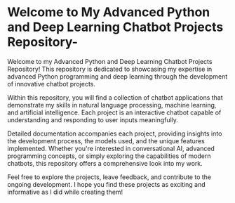 # Welcome to My Advanced Python and Deep Learning Chatbot Projects Repository-
Welcome to my Advanced Python and Deep Learning Chatbot Projects Repository! This repository is dedicated to showcasing my expertise in advanced Python programming and deep learning through the development of innovative chatbot projects.

Within this repository, you will find a collection of chatbot applications that demonstrate my skills in natural language processing, machine learning, and artificial intelligence. Each project is an interactive chatbot capable of understanding and responding to user inputs meaningfully.

Detailed documentation accompanies each project, providing insights into the development process, the models used, and the unique features implemented. Whether you're interested in conversational AI, advanced programming concepts, or simply exploring the capabilities of modern chatbots, this repository offers a comprehensive look into my work.

Feel free to explore the projects, leave feedback, and contribute to the ongoing development. I hope you find these projects as exciting and informative as I did while creating them!
